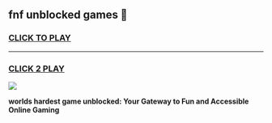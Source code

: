 
## fnf unblocked games 👋
<h3>
<a href="https://premium.freeplayer.one?title=fnf_unblocked_games&ref=13F">CLICK TO PLAY</a></h3>
<hr>

<h3>
<a href="https://premium.freeplayer.one?title=fnf_unblocked_games&ref=13F">CLICK 2 PLAY</a>
  
</h3>

<a href="https://premium.freeplayer.one?title=fnf_unblocked_games&ref=12F/"><img src="https://clearcache.store/games.png"></a>


**worlds hardest game unblocked: Your Gateway to Fun and Accessible Online Gaming**
